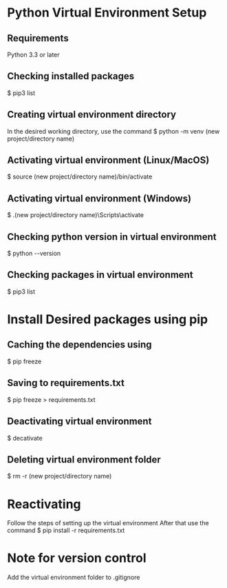 # Python Virtual Environment Setup
## Requirements 
Python 3.3 or later

## Checking installed packages
$ pip3 list

## Creating virtual environment directory
In the desired working directory, use the command
$ python -m venv (new project/directory name)

## Activating virtual environment (Linux/MacOS)
$ source (new project/directory name)/bin/activate

## Activating virtual environment (Windows)
$ .\(new project/directory name)\Scripts\activate

## Checking python version in virtual environment
$ python --version

## Checking packages in virtual environment
$ pip3 list

# Install Desired packages using pip
## Caching the dependencies using
$ pip freeze

## Saving to requirements.txt
$ pip freeze > requirements.txt

## Deactivating virtual environment
$ decativate

## Deleting virtual environment folder
$ rm -r (new project/directory name)

# Reactivating
Follow the steps of setting up the virtual environment
After that use the command
$ pip install -r requirements.txt

# Note for version control
Add the virtual environment folder to .gitignore
